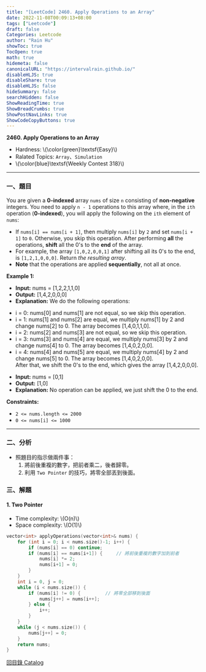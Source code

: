 ```yaml
---
title: "[LeetCode] 2460. Apply Operations to an Array"
date: 2022-11-08T00:09:13+08:00
tags: ["Leetcode"]
draft: false
Categories: Leetcode
author: "Rain Hu"
showToc: true
TocOpen: true
math: true
hidemeta: false
canonicalURL: "https://intervalrain.github.io/"
disableHLJS: true
disableShare: true
disableHLJS: false
hideSummary: false
searchHidden: false
ShowReadingTime: true
ShowBreadCrumbs: true
ShowPostNavLinks: true
ShowCodeCopyButtons: true
---
```

**2460. Apply Operations to an Array**
+ Hardness: \\(\color{green}\textsf{Easy}\\)
+ Ralated Topics: `Array`、`Simulation`
+ \\(\color{blue}\textsf{Weekly Contest 318}\\)
---
### 一、題目
You are given a **0-indexed** array `nums` of size `n` consisting of **non-negative** integers.
You need to apply `n - 1` operations to this array where, in the `ith` operation (**0-indexed**), you will apply the following on the `ith` element of `nums`:
+ If `nums[i] == nums[i + 1]`, then multiply `nums[i]` by `2` and set `nums[i + 1]` to `0`. Otherwise, you skip this operation.
After performing **all** the operations, **shift** all the 0's to the **end** of the array.
+ For example, the array `[1,0,2,0,0,1]` after shifting all its 0's to the end, is `[1,2,1,0,0,0]`.
Return *the resulting array*.
+ **Note** that the operations are applied **sequentially**, not all at once.

**Example 1:**  
+ **Input:** nums = [1,2,2,1,1,0]
+ **Output:** [1,4,2,0,0,0]
+ **Explanation:** We do the following operations:  
- i = 0: nums[0] and nums[1] are not equal, so we skip this operation.  
- i = 1: nums[1] and nums[2] are equal, we multiply nums[1] by 2 and change nums[2] to 0. The array becomes [1,4,0,1,1,0].  
- i = 2: nums[2] and nums[3] are not equal, so we skip this operation.  
- i = 3: nums[3] and nums[4] are equal, we multiply nums[3] by 2 and change nums[4] to 0. The array becomes [1,4,0,2,0,0].  
- i = 4: nums[4] and nums[5] are equal, we multiply nums[4] by 2 and change nums[5] to 0. The array becomes [1,4,0,2,0,0].  
After that, we shift the 0's to the end, which gives the array [1,4,2,0,0,0].  

+ **Input:** nums = [0,1]
+ **Output:** [1,0]
+ **Explanation:** No operation can be applied, we just shift the 0 to the end.

**Constraints:**
+ `2 <= nums.length <= 2000`
+ `0 <= nums[i] <= 1000`
---

### 二、分析
+ 照題目的指示做兩件事：
    1. 將前後重複的數字，把前者乘二，後者歸零。
    2. 利用 `Two Pointer` 的技巧，將零全部丟到後面。

### 三、解題
#### 1. Two Pointer
+ Time complexity: \\(O(n)\\)
+ Space complexity: \\(O(1)\\)
```C++
vector<int> applyOperations(vector<int>& nums) {
    for (int i = 0; i < nums.size()-1; i++) {
        if (nums[i] == 0) continue;
        if (nums[i] == nums[i+1]) {     // 將前後重複的數字加到前者
            nums[i] *= 2;
            nums[i+1] = 0;
        }
    }
    int i = 0, j = 0;
    while (i < nums.size()) {
        if (nums[i] != 0) {         // 將零全部移到後面
            nums[j++] = nums[i++];
        } else {
            i++;
        }
    }
    while (j < nums.size()) {
        nums[j++] = 0;
    }
    return nums;
}
```
[回目錄 Catalog](/posts/leetcode)